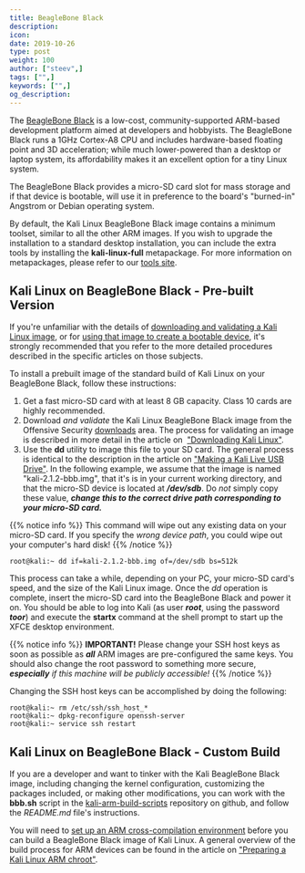 ```yaml
---
title: BeagleBone Black
description:
icon:
date: 2019-10-26
type: post
weight: 100
author: ["steev",]
tags: ["",]
keywords: ["",]
og_description:
---
```


The [BeagleBone Black](http://beagleboard.org/BLACK) is a low-cost, community-supported ARM-based development platform aimed at developers and hobbyists. The BeagleBone Black runs a 1GHz Cortex-A8 CPU and includes hardware-based floating point and 3D acceleration; while much lower-powered than a desktop or laptop system, its affordability makes it an excellent option for a tiny Linux system.

The BeagleBone Black provides a micro-SD card slot for mass storage and if that device is bootable, will use it in preference to the board's "burned-in" Angstrom or Debian operating system.

By default, the Kali Linux BeagleBone Black image contains a minimum toolset, similar to all the other ARM images. If you wish to upgrade the installation to a standard desktop installation, you can include the extra tools by installing the **kali-linux-full** metapackage. For more information on metapackages, please refer to our [tools site](http://tools.kali.org/kali-metapackages).

## Kali Linux on BeagleBone Black - Pre-built Version

If you're unfamiliar with the details of [downloading and validating a Kali Linux image](/docs/introduction/download-official-kali-linux-images/), or for [using that image to create a bootable device](/docs/usb/kali-linux-live-usb-install/), it's strongly recommended that you refer to the more detailed procedures described in the specific articles on those subjects.

To install a prebuilt image of the standard build of Kali Linux on your BeagleBone Black, follow these instructions:

1. Get a fast micro-SD card with at least 8 GB capacity. Class 10 cards are highly recommended.
2. Download _and validate_ the Kali Linux BeagleBone Black image from the Offensive Security [downloads](https://www.offensive-security.com/kali-linux-arm-images/) area. The process for validating an image is described in more detail in the article on  ["Downloading Kali Linux"](/docs/introduction/download-official-kali-linux-images/).
3. Use the **dd** utility to image this file to your SD card. The general process is identical to the description in the article on ["Making a Kali Live USB Drive"](/docs/usb/kali-linux-live-usb-install/). In the following example, we assume that the image is named "kali-2.1.2-bbb.img", that it's is in your current working directory, and that the micro-SD device is located at **_/dev/sdb_**. Do _not_ simply copy these value, **_change this to the correct drive path corresponding to your micro-SD card._**

{{% notice info %}}
This command will wipe out any existing data on your micro-SD card. If you specify the _wrong device path_, you could wipe out your computer's hard disk!
{{% /notice %}}

```
root@kali:~ dd if=kali-2.1.2-bbb.img of=/dev/sdb bs=512k
```

This process can take a while, depending on your PC, your micro-SD card's speed, and the size of the Kali Linux image. Once the _dd_ operation is complete, insert the micro-SD card into the BeagleBone Black and power it on.
You should be able to log into Kali (as user **_root_**, using the password **_toor_**) and execute the **startx** command at the shell prompt to start up the XFCE desktop environment.

{{% notice info %}}
**IMPORTANT!** Please change your SSH host keys as soon as possible as **_all_** ARM images are pre-configured the same keys. You should also change the root password to something more secure, _**especially** if this machine will be publicly accessible!_
{{% /notice %}}

Changing the SSH host keys can be accomplished by doing the following:

```
root@kali:~ rm /etc/ssh/ssh_host_*
root@kali:~ dpkg-reconfigure openssh-server
root@kali:~ service ssh restart
```

## Kali Linux on BeagleBone Black - Custom Build

If you are a developer and want to tinker with the Kali BeagleBone Black image, including changing the kernel configuration, customizing the packages included, or making other modifications, you can work with the **bbb.sh** script in the [kali-arm-build-scripts](https://gitlab.com/kalilinux/build-scripts/kali-arm) repository on github, and follow the _README.md_ file's instructions.

You will need to [set up an ARM cross-compilation environment](/docs/development/arm-cross-compilation-environment/) before you can build a BeagleBone Black image of Kali Linux. A general overview of the build process for ARM devices can be found in the article on ["Preparing a Kali Linux ARM chroot"](/docs/development/kali-linux-arm-chroot/).
